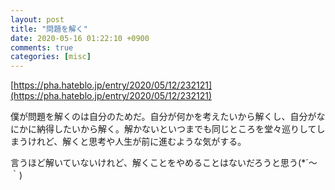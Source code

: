 ```yaml
---
layout: post
title: "問題を解く"
date: 2020-05-16 01:22:10 +0900
comments: true
categories: [misc]
---
```

[https://pha.hateblo.jp/entry/2020/05/12/232121](https://pha.hateblo.jp/entry/2020/05/12/232121)

僕が問題を解くのは自分のためだ。自分が何かを考えたいから解くし、自分がなにかに納得したいから解く。解かないといつまでも同じところを堂々巡りしてしまうけれど、解くと思考や人生が前に進むような気がする。

言うほど解いていないけれど、解くことをやめることはないだろうと思う(*´～｀)


